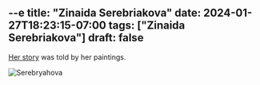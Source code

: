 --e
title: "Zinaida Serebriakova"
date: 2024-01-27T18:23:15-07:00
tags: ["Zinaida Serebriakova"]
draft: false
---

[Her story](https://en.wikipedia.org/wiki/Zinaida_Serebriakova) was told by her paintings.

![Serebryahova](https://en.wikipedia.org/wiki/Zinaida_Serebriakova#/media/File:Serebryakova_SefPortrait.jpg)

